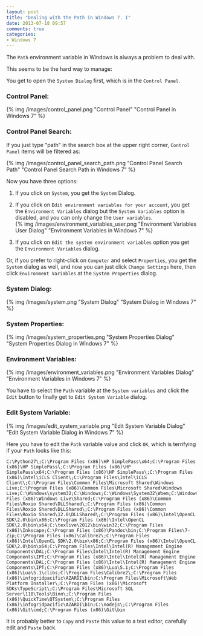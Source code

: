```yaml
---
layout: post
title: "Dealing with the Path in Windows 7. I"
date: 2013-07-18 09:57
comments: true
categories: 
- Windows 7
---
```


The `Path` environment variable in Windows is always a problem to deal with.

This seems to be the hard way to manage:

You get to open the `System Dialog` first, which is in the `Control Panel`.

### Control Panel:
{% img /images/control_panel.png "Control Panel" "Control Panel in Windows 7" %}

### Control Panel Search:
If you just type "path" in the search box at the upper right corner, `Control Panel` items will be filtered as:

{% img /images/control_panel_search_path.png "Control Panel Search Path" "Control Panel Search Path in Windows 7" %}

Now you have three options:

1. If you click on `System`, you get the `System` Dialog.

2. If you click on `Edit environment variables for your account`, you get the `Environment Variables` dialog but the `System Variables` option is disabled, and you can only change the `User variables`.  
{% img /images/environment_variables_user.png "Environment Variables User Dialog" "Environment Variables in Windows 7" %}

3. If you click on `Edit the system environment variables` option you get the `Environment Variables` dialog.

Or, if you prefer to right-click on `Computer` and select `Properties`, you get the `System` dialog as well, and now you can just click `Change Settings` here, then click `Environment Variables` at the `System Properties` dialog.

### System Dialog:
{% img /images/system.png "System Dialog" "System Dialog in Windows 7" %}

### System Properties:
{% img /images/system_properties.png "System Properties Dialog" "System Properties Dialog in Windows 7" %}

### Environment Variables:
{% img /images/environment_variables.png "Environment Variables Dialog" "Environment Variables in Windows 7" %}

You have to select the `Path` variable at the `System variables` and click the `Edit` button to finally get to `Edit System Variable` dialog.

### Edit System Variable:
{% img /images/edit_system_variable.png "Edit System Variable Dialog" "Edit System Variable Dialog in Windows 7" %}

Here you have to edit the `Path` variable value and click `OK`, which is terrifying if your `Path` looks like this:

    C:\Python27\;C:\Program Files (x86)\HP SimplePass\x64;C:\Program Files (x86)\HP SimplePass\;C:\Program Files (x86)\HP SimplePass\x64;C:\Program Files (x86)\HP SimplePass\;C:\Program Files (x86)\Intel\iCLS Client\;C:\Program Files\Intel\iCLS Client\;C:\Program Files\Common Files\Microsoft Shared\Windows Live;C:\Program Files (x86)\Common Files\Microsoft Shared\Windows Live;C:\Windows\system32;C:\Windows;C:\Windows\System32\Wbem;C:\Windows\System32\WindowsPowerShell\v1.0\;C:\Program Files (x86)\Windows Live\Shared;C:\Program Files (x86)\Common Files\Roxio Shared\DLLShared\;C:\Program Files (x86)\Common Files\Roxio Shared\DLLShared\;C:\Program Files (x86)\Common Files\Roxio Shared\12.0\DLLShared\;C:\Program Files (x86)\Intel\OpenCL SDK\2.0\bin\x86;C:\Program Files (x86)\Intel\OpenCL SDK\2.0\bin\x64;C:\texlive\2012\bin\win32;C:\Program Files (x86)\Inkscape;C:\Program Files (x86)\Pandoc\bin;C:\Program Files\7-Zip;C:\Program Files (x86)\Calibre2\;C:\Program Files (x86)\Intel\OpenCL SDK\2.0\bin\x86;C:\Program Files (x86)\Intel\OpenCL SDK\2.0\bin\x64;C:\Program Files\Intel\Intel(R) Management Engine Components\DAL;C:\Program Files\Intel\Intel(R) Management Engine Components\IPT;C:\Program Files (x86)\Intel\Intel(R) Management Engine Components\DAL;C:\Program Files (x86)\Intel\Intel(R) Management Engine Components\IPT;C:\Program Files (x86)\Lua\5.1;C:\Program Files (x86)\Lua\5.1\clibs;C:\Program Files\Calibre2\;C:\Program Files (x86)\infogridpacific\AZARDI\bin;C:\Program Files\Microsoft\Web Platform Installer\;C:\Program Files (x86)\Microsoft SDKs\TypeScript\;C:\Program Files\Microsoft SQL Server\110\Tools\Binn\;C:\Program Files (x86)\QuickTime\QTSystem\;C:\Program Files (x86)\infogridpacific\AZARDI\bin;C:\nodejs\;C:\Program Files (x86)\Git\cmd;C:\Program Files (x86)\Git\bin

It is probably better to `Copy` and `Paste` this value to a text editor, carefully edit and `Paste` back.
